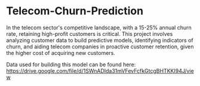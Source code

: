 # Telecom-Churn-Prediction
 In the telecom sector's competitive landscape, with a 15-25% annual churn rate, retaining high-profit customers is critical. This project involves analyzing customer data to build predictive models, identifying indicators of churn, and aiding telecom companies in proactive customer retention, given the higher cost of acquiring new customers.


 Data used for building this model can be found here: https://drive.google.com/file/d/1SWnADIda31mVFevFcfkGtcgBHTKKI94J/view 
